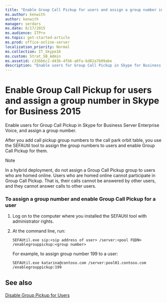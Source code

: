 ```yaml
---
title: "Enable Group Call Pickup for users and assign a group number in Skype for Business 2015"
ms.author: kenwith
author: kenwith
manager: serdars
ms.date: 8/17/2015
ms.audience: ITPro
ms.topic: get-started-article
ms.prod: office-online-server
localization_priority: Normal
ms.collection: IT_Skype16
ms.custom: Strat_SB_Admin
ms.assetid: c33bb6c2-d43b-4fb6-a0fa-6d82a7b09abe
description: "Enable users for Group Call Pickup in Skype for Business Server Enterprise Voice, and assign a group number."
---
```


# Enable Group Call Pickup for users and assign a group number in Skype for Business 2015
 
Enable users for Group Call Pickup in Skype for Business Server Enterprise Voice, and assign a group number.
  
After you add call pickup group numbers to the call park orbit table, you use the SEFAUtil tool to assign the group numbers to users and enable Group Call Pickup for them.
  
> [!NOTE]
> In a hybrid deployment, do not assign a Group Call Pickup group to users who are homed online. Users who are homed online cannot participate in Group Call Pickup. That is, their calls cannot be answered by other users, and they cannot answer calls to other users. 
  
### To assign a group number and enable Group Call Pickup for a user

1. Log on to the computer where you installed the SEFAUtil tool with administrator rights.
    
2. At the command line, run:
    
   ```
   SEFAUtil.exe sip:<sip address of user> /server:<pool FQDN> /enablegrouppickup:<group number>
   ```

    For example, to assign group number 199 to a user:
    
   ```
   SEFAUtil.exe katarina@contoso.com /server:pool01.contoso.com /enablegrouppickup:199 
   ```

## See also

#### 

[Disable Group Pickup for Users](http://technet.microsoft.com/library/91b06f9e-2840-45a2-bbb3-6a29179b9a9f.aspx)


